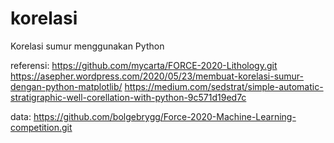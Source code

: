 # korelasi

Korelasi sumur menggunakan Python


referensi:
https://github.com/mycarta/FORCE-2020-Lithology.git
https://asepher.wordpress.com/2020/05/23/membuat-korelasi-sumur-dengan-python-matplotlib/
https://medium.com/sedstrat/simple-automatic-stratigraphic-well-corellation-with-python-9c571d19ed7c

data:
https://github.com/bolgebrygg/Force-2020-Machine-Learning-competition.git

